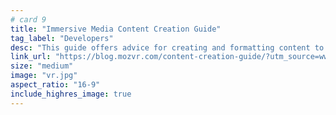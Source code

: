 ```yaml
---
# card 9
title: "Immersive Media Content Creation Guide"
tag_label: "Developers"
desc: "This guide offers advice for creating and formatting content to best display on the immersive web in Firefox Reality."
link_url: "https://blog.mozvr.com/content-creation-guide/?utm_source=www.mozilla.org&utm_medium=referral&utm_campaign=homepage&utm_content=card"
size: "medium"
image: "vr.jpg"
aspect_ratio: "16-9"
include_highres_image: true
---
```

